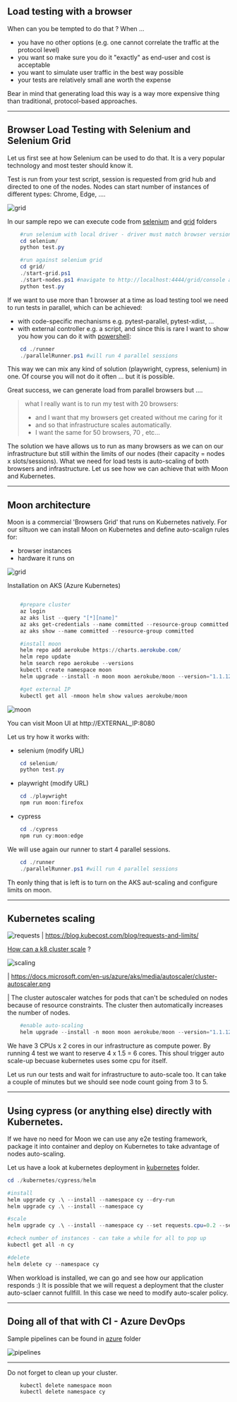
## Load testing with a browser

When can you be tempted to do that ? When ...

- you have no other options (e.g. one cannot correlate the traffic at the protocol level)
- you want so make sure you do it "exactly" as end-user and cost is acceptable
- you want to simulate user traffic in the best way possible
- your tests are relatively small ane worth the expense

Bear in mind that generating load this way is a way more expensive thing than traditional, protocol-based approaches.

***

## Browser Load Testing with Selenium and Selenium Grid

Let us first see at how Selenium can be used to do that. It is a very popular technology and most tester should know it. 

Test is run from your test script, session is requested from grid hub and directed to one of the nodes. Nodes can start number of instances of different types: Chrome, Edge, ....

![grid](img/grid.drawio.png)

In our sample repo we can execute code from [selenium](selenium) and [grid](grid) folders

```powershell
    #run selenium with local driver - driver must match browser version
    cd selenium/
    python test.py

    #run against selenium grid
    cd grid/
    ./start-grid.ps1
    ./start-nodes.ps1 #navigate to http://localhost:4444/grid/console and read IP
    python test.py
```

If we want to use more than 1 browser at a time as load testing tool we need to run tests in parallel, which can be achieved:

- with code-specific mechanisms e.g. pytest-parallel, pytest-xdist, ... 
- with external controller e.g. a script, and since this is rare I want to show you how you can do it with [powershell](runner):

```powershell
    cd ./runner
    ./parallelRunner.ps1 #will run 4 parallel sessions

```
This way we can mix any kind of solution (playwright, cypress, selenium) in one. Of course you will not do it often ... but it is possible.

Great success, we can generate load from parallel browsers but ....

> what I really want is to run my test with 20 browsers:
> -  and I want that my browsers get created without me caring for it
> -  and so that infrastructure scales automatically.
> -  I want the same for 50 browsers, 70 , etc...


The solution we have allows us to run as many browsers as we can on our infrastructure but still within the limits of our nodes (their capacity =  nodes x slots/sessions). What we need for load tests is auto-scaling of both browsers and infrastructure. Let us see how we can achieve that with Moon and Kubernetes.

***

## Moon architecture

Moon is a commercial 'Browsers Grid' that runs on Kubernetes natively. For our siltuon we can install Moon on Kubernetes and define auto-scalign rules for:

- browser instances
- hardware it runs on

![grid](img/moon.drawio.png)

Installation on AKS (Azure Kubernetes)

```powershell

    #prepare cluster
    az login
    az aks list --query "[*][name]"
    az aks get-credentials --name committed --resource-group committed 
    az aks show --name committed --resource-group committed

    #install moon
    helm repo add aerokube https://charts.aerokube.com/ 
    helm repo update 
    helm search repo aerokube --versions 
    kubectl create namespace moon
    helm upgrade --install -n moon moon aerokube/moon --version="1.1.12"

    #get external IP
    kubectl get all -nmoon helm show values aerokube/moon

```

![moon](img/moon.png)


You can visit Moon UI at http://EXTERNAL_IP:8080

Let us try how it works with:
- selenium (modify URL)
```powershell
    cd selenium/
    python test.py
```
- playwright (modify URL)
```powershell
    cd ./playwright
    npm run moon:firefox
```
- cypress
```powershell
    cd ./cypress
    npm run cy:moon:edge
```

We will use again our runner to start 4 parallel sessions.

```powershell
    cd ./runner
    ./parallelRunner.ps1 #will run 4 parallel sessions
```

Th eonly thing that is left is to turn on the AKS aut-scaling and configure limits on moon.

***
## Kubernetes scaling

![requests](https://blog.kubecost.com/assets/images/k8s-recs-ands-limits.png)
| https://blog.kubecost.com/blog/requests-and-limits/

[How can a k8 cluster scale](https://docs.microsoft.com/en-us/azure/aks/cluster-autoscaler) ?

![scaling](https://docs.microsoft.com/en-us/azure/aks/media/autoscaler/cluster-autoscaler.png)

| https://docs.microsoft.com/en-us/azure/aks/media/autoscaler/cluster-autoscaler.png

| The cluster autoscaler watches for pods that can't be scheduled on nodes because of resource constraints. The cluster then automatically increases the number of nodes.


```powershell
    #enable auto-scaling 
    helm upgrade --install -n moon moon aerokube/moon --version="1.1.12" --set moon.browser.resources.cpu.requests=1.5 --set moon.browser.resources.cpu.limits=3
```
We have 3 CPUs x 2 cores in our infrastructure as compute power. By running 4 test we want to reserve 4 x 1.5 = 6 cores. This shoul trigger auto scale-up becuase kubernetes uses some cpu for itself.

Let us run our tests and wait for infrastructure to auto-scale too. It can take a couple of minutes but we should see node count going from 3 to 5.


*** 

## Using cypress (or anything else) directly with Kubernetes.

If we have no need for Moon we can use any e2e testing framework, package it into container and deploy on Kubernetes to take advantage of nodes auto-scaling.

Let us have a look at kubernetes deployment in [kubernetes](../kubernetes) folder.

```powershell
cd ./kubernetes/cypress/helm

#install
helm upgrade cy .\ --install --namespace cy --dry-run
helm upgrade cy .\ --install --namespace cy

#scale
helm upgrade cy .\ --install --namespace cy --set requests.cpu=0.2 --set replicas=45 --debug

#check number of instances - can take a while for all to pop up
kubectl get all -n cy

#delete
helm delete cy --namespace cy
```

When workload is installed, we can go and see how our application responds :)
It is possible that we will request a deployment that the cluster auto-sclaer cannot fullfill. In this case we need to modify auto-scaler policy.

***

## Doing all of that with CI - Azure DevOps

Sample pipelines can be found in [azure](./azure) folder

![pipelines](img/pipeline.png)

***

Do not forget to clean up your cluster.

```powershell
    kubectl delete namespace moon
    kubectl delete namespace cy
```
